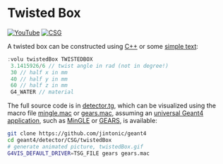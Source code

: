 # Twisted Box

[![YouTube](https://img.shields.io/badge/You-Tube-red?style=flat)](https://youtube.com/shorts/zNh403G3dP0)
[![CSG](https://img.shields.io/badge/CSG-Solids-blue?style=flat)](..)

A twisted box can be constructed using [C++][] or some [simple text](../..):

```cpp
:volu twistedBox TWISTEDBOX
 3.1415926/6 // twist angle in rad (not in degree!)
 30 // half x in mm
 40 // half y in mm
 60 // half z in mm
 G4_WATER // material
```

The full source code is in [detector.tg][], which can be visualized using the macro file [mingle.mac][] or [gears.mac][], assuming an [universal Geant4 application][], such as [MinGLE][] or [GEARS][], is available:

```sh
git clone https://github.com/jintonic/geant4
cd geant4/detector/CSG/twistedBox
# generate animated picture, twistedBox.gif
G4VIS_DEFAULT_DRIVER=TSG_FILE gears gears.mac
```

[C++]: https://geant4-userdoc.web.cern.ch/UsersGuides/ForApplicationDeveloper/html/Detector/Geometry/geomSolids.html#constructed-solid-geometry-csg-solids
[detector.tg]: https://github.com/jintonic/geant4/blob/main/detector/CSG/twistedBox/detector.tg
[mingle.mac]: https://github.com/jintonic/geant4/blob/main/detector/CSG/twistedBox/mingle.mac
[gears.mac]: https://github.com/jintonic/geant4/blob/main/detector/CSG/twistedBox/gears.mac
[universal Geant4 application]: https://youtu.be/3g9CkyBS31o
[MinGLE]: https://github.com/jintonic/mingle
[GEARS]: https://github.com/jintonic/gears
